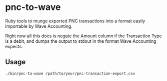 # pnc-to-wave

Ruby tools to munge exported PNC transactions into a format
easily importable by Wave Accounting.

Right now all this does is negate the Amount column if the Transaction Type is a
debit, and dumps the output to stdout in the format Wave Accounting expects.

## Usage

```bash
./bin/pnc-to-wave /path/to/your/pnc-transaction-export.csv
```
